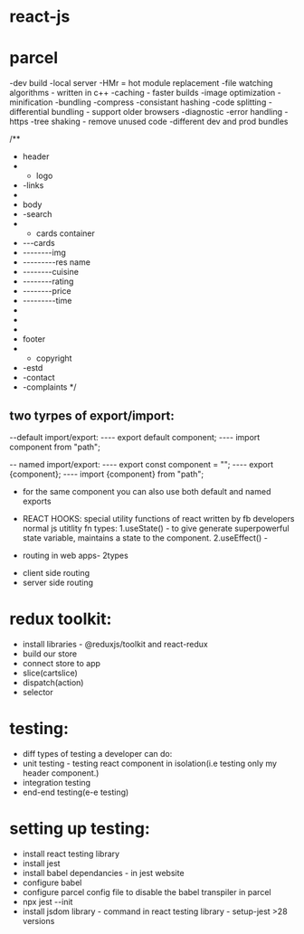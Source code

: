 # react-js
# parcel
-dev build
-local server
-HMr = hot module replacement
-file watching algorithms - written in c++
-caching - faster builds
-image optimization
-minification
-bundling
-compress
-consistant hashing
-code splitting 
-differential bundling - support older browsers
-diagnostic
-error handling
-https
-tree shaking - remove unused code
-different dev and prod bundles




/**
 * header
 * - logo
 * -links
 * 
 * body
 * -search
 * - cards container
 *  ---cards
 * --------img
 * ---------res name
 * --------cuisine
 * --------rating
 * --------price
 * ---------time
 * 
 * 
 * 
 * footer
 * - copyright
 * -estd
 * -contact
 * -complaints
*/



two tyrpes of export/import:
----------------------------


--default import/export:
---- export default component;
---- import component from "path";

-- named import/export:
---- export const component = "";
---- export {component};
---- import {component} from "path";

* for the same component you can also use both default and named exports

* REACT HOOKS:
special utility functions of react written by fb developers
normal js utitlity fn
types:
1.useState() - to give generate superpowerful state variable, maintains a  state to the component.
2.useEffect() -  

* routing in web apps- 2types
- client side routing
- server side routing 



# redux toolkit:
* install libraries - @reduxjs/toolkit and react-redux
* build our store
* connect store to app
* slice(cartslice)
* dispatch(action)
* selector


# testing:
* diff types of testing a developer can do:
* unit testing - testing react component in isolation(i.e testing only my header component.)
* integration testing
* end-end testing(e-e testing)
 
 # setting up testing:
 * install react testing library
 * install jest
 * install babel dependancies - in jest website
 * configure babel
 * configure parcel config file to disable the babel transpiler in parcel
 * npx jest --init
 * install jsdom library - command in react testing library - setup-jest >28 versions
 

   